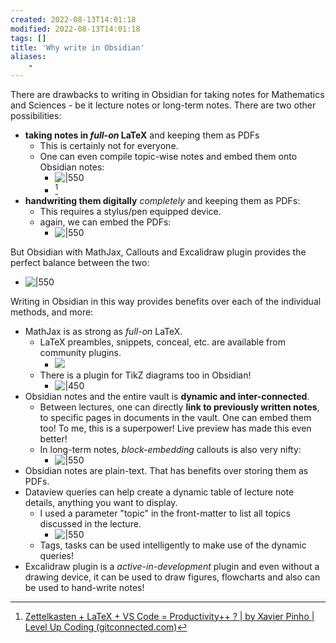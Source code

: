 ```yaml
---
created: 2022-08-13T14:01:18
modified: 2022-08-13T14:01:18
tags: []
title: 'Why write in Obsidian'
aliases:
    - 
---
```


There are drawbacks to writing in Obsidian for taking notes for Mathematics and Sciences - be it lecture notes or long-term notes. There are two other possibilities:
- **taking notes in *full-on* LaTeX** and keeping them as PDFs
	- This is certainly not for everyone.
	- One can even compile topic-wise notes and embed them onto Obsidian notes: 
		- ![|550](https://i.imgur.com/Lonjhi3.png)
		- [^1]
- **handwriting them digitally** *completely* and keeping them as PDFs:
	- This requires a stylus/pen equipped device.
	- again, we can embed the PDFs: 
		- ![|550](https://i.imgur.com/UrETEFk.png)

But Obsidian with MathJax, Callouts and Excalidraw plugin provides the perfect balance between the two:
- ![|550](https://i.imgur.com/TisLGWB.png)


Writing in Obsidian in this way provides benefits over each of the individual methods, and more:
- MathJax is as strong as *full-on* LaTeX.
	- LaTeX preambles, snippets, conceal, etc. are available from community plugins.
		- ![](https://raw.githubusercontent.com/artisticat1/obsidian-latex-suite/main/gifs/demo.gif)
	- There is a plugin for TikZ diagrams too in Obsidian!
		- ![|450](https://i.imgur.com/GkRRePf.png)
- Obsidian notes and the entire vault is **dynamic and inter-connected**.
	- Between lectures, one can directly **link to previously written notes**, to specific pages in documents in the vault. One can embed them too! To me, this is a superpower! Live preview has made this even better!
	- In long-term notes, *block-embedding* callouts is also very nifty:
		- ![|550](https://i.imgur.com/9Qku4Fw.png)
- Obsidian notes are plain-text. That has benefits over storing them as PDFs.
- Dataview queries can help create a dynamic table of lecture note details, anything you want to display.
	- I used a parameter "topic" in the front-matter to list all topics discussed in the lecture. 
		- ![|550](https://i.imgur.com/o4AdbO1.png)
	- Tags, tasks can be used intelligently to make use of the dynamic queries!
- Excalidraw plugin is a *active-in-development* plugin and even without a drawing device, it can be used to draw figures, flowcharts and also can be used to hand-write notes!


[^1]: [Zettelkasten + LaTeX + VS Code = Productivity++ ? | by Xavier Pinho | Level Up Coding (gitconnected.com)](https://levelup.gitconnected.com/zettelkasten-latex-vs-code-productivity-a7deb650608e)